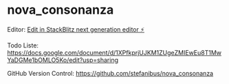 # nova_consonanza

Editor:
[Edit in StackBlitz next generation editor ⚡️](https://stackblitz.com/~/github.com/stefanibus/nova_consonanza)


Todo Liste: 
https://docs.google.com/document/d/1XPfkprjUJKM1ZUgeZMIEwEu8T1MwYaDGMe1bOMLO5Ko/edit?usp=sharing

GitHub Version Control:
https://github.com/stefanibus/nova_consonanza
